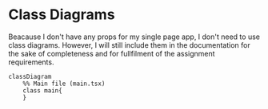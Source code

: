 # Class Diagrams

Beacause I don't have any props for my single page app, I don't need to use class diagrams. However, I will still include them in the documentation for the sake of completeness and for fullfilment of the assignment requirements.

```mermaid
classDiagram
    %% Main file (main.tsx)
    class main{
    }
```
